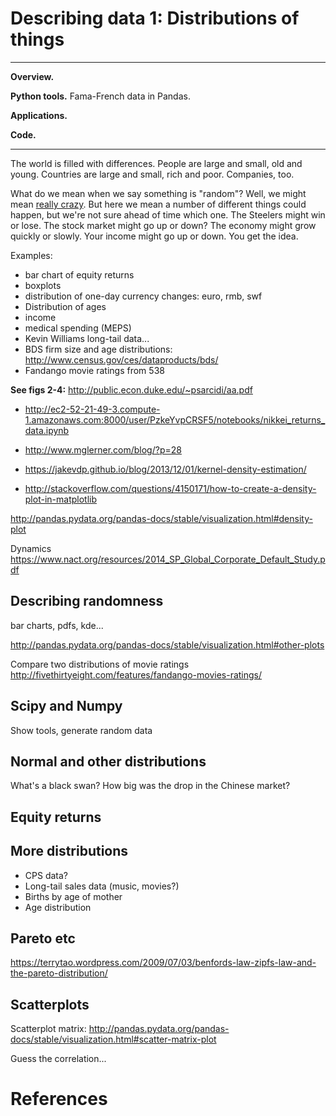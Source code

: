 # Describing data 1:  Distributions of things 


---
**Overview.**

**Python tools.**  Fama-French data in Pandas.

**Applications.**

**Code.** 

---

The world is filled with differences.  People are large and small, old and young.  Countries are large and small, rich and poor.  Companies, too.   

What do we mean when we say something is "random"?  Well, we might mean [really crazy](http://www.urbandictionary.com/define.php?term=Random).  But here we mean a number of different things could happen, but we're not sure ahead of time which one.  The Steelers might win or lose.  The stock market might go up or down?  The economy might grow quickly or slowly.  Your income might go up or down.  You get the idea.  


Examples:  
* bar chart of equity returns 
* boxplots 
* distribution of one-day currency changes:  euro, rmb, swf 
* Distribution of ages
* income 
* medical spending (MEPS)
* Kevin Williams long-tail data... 
* BDS firm size and age distributions:  http://www.census.gov/ces/dataproducts/bds/ 
* Fandango movie ratings from 538 


**See figs 2-4:**  http://public.econ.duke.edu/~psarcidi/aa.pdf 

* http://ec2-52-21-49-3.compute-1.amazonaws.com:8000/user/PzkeYvpCRSF5/notebooks/nikkei_returns_data.ipynb
* http://www.mglerner.com/blog/?p=28 
* https://jakevdp.github.io/blog/2013/12/01/kernel-density-estimation/

* http://stackoverflow.com/questions/4150171/how-to-create-a-density-plot-in-matplotlib

http://pandas.pydata.org/pandas-docs/stable/visualization.html#density-plot


Dynamics 
https://www.nact.org/resources/2014_SP_Global_Corporate_Default_Study.pdf

## Describing randomness


bar charts, pdfs, kde... 


http://pandas.pydata.org/pandas-docs/stable/visualization.html#other-plots

Compare two distributions of movie ratings 
http://fivethirtyeight.com/features/fandango-movies-ratings/


## Scipy and Numpy

Show tools, generate random data 


## Normal and other distributions 

What's a black swan?  How big was the drop in the Chinese market?  




## Equity returns 


## More distributions  

* CPS data?  
* Long-tail sales data (music, movies?) 
* Births by age of mother 
* Age distribution 


## Pareto etc 

https://terrytao.wordpress.com/2009/07/03/benfords-law-zipfs-law-and-the-pareto-distribution/


## Scatterplots 

Scatterplot matrix:  http://pandas.pydata.org/pandas-docs/stable/visualization.html#scatter-matrix-plot 

Guess the correlation...  


# References 

